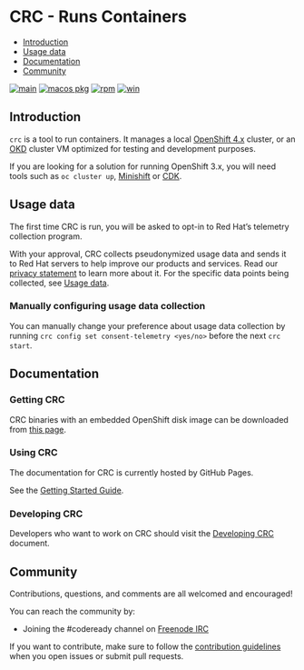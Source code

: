 CRC - Runs Containers
=====================

- [Introduction](https://github.com/crc-org/crc#intro-to-crc)
- [Usage data](https://github.com/crc-org/crc#usage-data)
- [Documentation](https://github.com/crc-org/crc#documentation)
- [Community](https://github.com/crc-org/crc#community)

[![main](https://github.com/crc-org/crc/actions/workflows/make-check.yml/badge.svg?branch=main)](https://github.com/crc-org/crc/actions/workflows/make-check.yml) [![macos pkg](https://github.com/crc-org/crc/actions/workflows/macos-installer.yml/badge.svg)](https://github.com/crc-org/crc/actions/workflows/macos-installer.yml) [![rpm](https://github.com/crc-org/crc/actions/workflows/make-rpm.yml/badge.svg)](https://github.com/crc-org/crc/actions/workflows/make-rpm.yml) [![win](https://github.com/crc-org/crc/actions/workflows/make-check-win.yml/badge.svg)](https://github.com/crc-org/crc/actions/workflows/make-check-win.yml)


## Introduction
`crc` is a tool to run containers. It manages a local [OpenShift 4.x](https://github.com/openshift/origin) cluster, or an [OKD](https://github.com/openshift/okd) cluster VM optimized for testing and development purposes.

If you are looking for a solution for running OpenShift 3.x, you will need tools such as `oc cluster up`, [Minishift](http://github.com/minishift/minishift) or [CDK](https://developers.redhat.com/products/cdk/overview/).


## Usage data
The first time CRC is run, you will be asked to opt-in to Red Hat’s telemetry collection program.

With your approval, CRC collects pseudonymized usage data and sends it to Red Hat servers to help improve our products and services. Read our [privacy statement](https://developers.redhat.com/article/tool-data-collection) to learn more about it. For the specific data points being collected, see [Usage data](https://github.com/crc-org/crc/blob/main/usage-data.adoc#data-table).


### Manually configuring usage data collection
You can manually change your preference about usage data collection by running `crc config set consent-telemetry <yes/no>` before the next `crc start`.


## Documentation

### Getting CRC
CRC binaries with an embedded OpenShift disk image can be downloaded from [this page](https://console.redhat.com/openshift/create/local).


### Using CRC
The documentation for CRC is currently hosted by GitHub Pages.

See the [Getting Started Guide](https://crc.dev/docs).


### Developing CRC
Developers who want to work on CRC should visit the [Developing CRC](https://github.com/crc-org/engineering-docs/blob/main/content/Developing.md) document.

## Community
Contributions, questions, and comments are all welcomed and encouraged!

You can reach the community by:

- Joining the #codeready channel on [Freenode IRC](https://freenode.net/)
    

If you want to contribute, make sure to follow the [contribution guidelines](https://github.com/crc-org/crc/blob/main/CONTRIBUTING.md) when you open issues or submit pull requests.